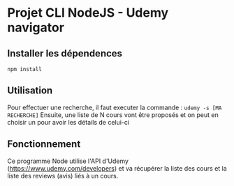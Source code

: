 # Projet CLI NodeJS - Udemy navigator

## Installer les dépendences
`npm install`

## Utilisation
Pour effectuer une recherche, il faut executer la commande :
`udemy -s [MA RECHERCHE]`
Ensuite, une liste de N cours vont être proposés et on peut en choisir un pour avoir les détails de celui-ci

## Fonctionnement
Ce programme Node utilise l'API d'Udemy (https://www.udemy.com/developers) et va récupérer la liste des cours et la liste des reviews (avis) liés à un cours.